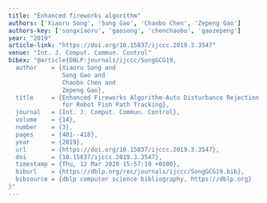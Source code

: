 ```yaml
---
title: "Enhanced fireworks algorithm"
authors: ['Xiaoru Song', 'Song Gao', 'Chaobo Chen', 'Zepeng Gao']
authors-key: ['songxiaoru', 'gaosong', 'chenchaobo', 'gaozepeng']
year: "2019"
article-link: "https://doi.org/10.15837/ijccc.2019.3.3547"
venue: "Int. J. Comput. Commun. Control"
bibex: "@article{DBLP:journals/ijccc/SongGCG19,
  author    = {Xiaoru Song and
               Song Gao and
               Chaobo Chen and
               Zepeng Gao},
  title     = {Enhanced Fireworks Algorithm-Auto Disturbance Rejection Control Algorithm
               for Robot Fish Path Tracking},
  journal   = {Int. J. Comput. Commun. Control},
  volume    = {14},
  number    = {3},
  pages     = {401--418},
  year      = {2019},
  url       = {https://doi.org/10.15837/ijccc.2019.3.3547},
  doi       = {10.15837/ijccc.2019.3.3547},
  timestamp = {Thu, 12 Mar 2020 15:57:19 +0100},
  biburl    = {https://dblp.org/rec/journals/ijccc/SongGCG19.bib},
  bibsource = {dblp computer science bibliography, https://dblp.org}
}"
---
```


